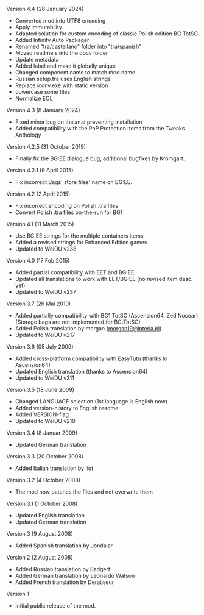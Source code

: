 Version 4.4 (28 January 2024)
 - Converted mod into UTF8 encoding
 - Apply immutability
 - Adapted solution for custom encoding of classic Polish edition BG TotSC
 - Added Infinity Auto Packager
 - Renamed "tra/castellano" folder into "tra/spanish"
 - Moved readme's into the docs folder
 - Update metadata
 - Added label and make it globally unique
 - Changed component name to match mod name
 - Russian setup.tra uses English strings
 - Replace iconv.exe with static version
 - Lowercase some files
 - Normalize EOL

Version 4.3 (8 January 2024)
 - Fixed minor bug on thalan.d preventing installation
 - Added compatibility with the PnP Protection Items from the Tweaks Anthology

Version 4.2.5 (31 October 2019)
 - Finally fix the BG:EE dialogue bug, additional bugfixes by Kromgart.

Version 4.2.1 (9 April 2015)
 - Fix incorrect Bags' store files' name on BG:EE.

Version 4.2 (2 April 2015)
- Fix incorrect encoding on Polish .tra files
- Convert Polish .tra files on-the-run for BG1

Version 4.1 (11 March 2015)
- Use BG:EE strings for the multiple containers items
- Added a revised strings for Enhanced Edition games
- Updated to WeiDU v238

Version 4.0 (17 Feb 2015)
- Added partial compatibility with EET and BG:EE
- Updated all translations to work with EET/BG:EE (no revised item desc. yet)
- Updated to WeiDU v237

Version 3.7 (26 Mai 2010)
- Added partially compatibility with BG1:TotSC (Ascension64, Zed Nocear)
  (Storage bags are not implemented for BG:TotSC)
- Added Polish translation by morgan (morgan19@interia.pl)
- Updated to WeiDU v217

Version 3.6 (05 July 2009)
- Added cross-platform compatibility with EasyTutu (thanks to Ascension64)
- Updated English translation (thanks to Ascension64)
- Updated to WeiDU v211

Version 3.5 (18 June 2009)
- Changed LANGUAGE selection (1st language is English now)
- Added version-history to English readme
- Added VERSION-flag
- Updated to WeiDU v210

Version 3.4 (8 Januar 2009)
- Updated German translation

Version 3.3 (20 October 2008)
- Added Italian translation by Ilot

Version 3.2 (4 October 2008)
- The mod now patches the files and not overwrite them

Version 3.1 (1 October 2008)
- Updated English translation
- Updated German translation

Version 3 (9 August 2008)
- Added Spanish translation by Jondalar

Version 2 (2 August 2008)
- Added Russian translation by Badgert
- Added German translation by Leonardo Watson
- Added French translation by Deratiseur

Version 1
- Initial public release of the mod.
